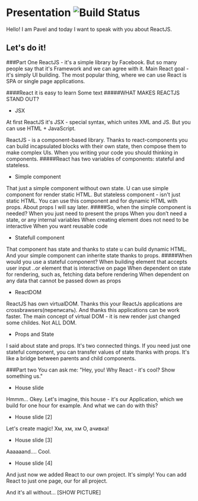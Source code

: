 # Presentation ![Build Status](https://travis-ci.org/hakimel/reveal.js.svg?branch=master)

Hello! I am Pavel and today I want to speak with you about ReactJS.

## Let's do it!
###Part One
ReactJS - it's a simple library by Facebook. But so many people say that it's Framework and we can agree with it.
Main React goal - it's simply UI building.
The most popular thing, where we can use React is SPA or single page applications.

####React it is easy to learn
Some text
#####WHAT MAKES REACTJS STAND OUT?
* JSX

At first ReactJS it's JSX - special syntax,  which unites XML and JS.
But you can use HTML + JavaScript.

ReactJS - is a component-based library. Thanks to react-components you can build incapsulated blocks with their own state, then compose them to make complex UIs. When you writing your code you should thinking in components.
#####React has two variables of components: stateful and stateless.

* Simple component

That just a simple component without own state. U can use simple component for render static HTML. But stateless component - isn't just static HTML. You can use this component and for dynamic HTML with props. About props I will say later.
#####So, when the simple component is needed?
    When you just need to present the props
    When you don’t need a state, or any internal variables
    When creating element does not need to be interactive
    When you want reusable code

* Statefull component

That component has state and thanks to state u can build dynamic HTML.
And your simple component can inherite state thanks to props.
#####When would you use a stateful component?
    When building element that accepts user input
    ..or element that is interactive on page
    When dependent on state for rendering, such as, fetching data before rendering
    When dependent on any data that cannot be passed down as props

* ReactDOM

ReactJS has own virtualDOM. Thanks this your ReactJs applications are crossbrawsers(переписать). And thanks this applications can be work faster.
The main concept of virtual DOM - it is new render just changed some childes. Not ALL DOM. 

* Props and State

I said about state and props. It's two connected things. If you need just one stateful component, you can transfer values of state thanks with props. It's like a bridge between parents and child components.

###Part two
You can ask me: "Hey, you! Why React - it's cool? Show something us."

* House slide

Hmmm... Okey. Let's imagine, this house - it's our Application, which we build for one hour for example. And what we can do with this?

* House slide [2]

Let's create magic!
Хм, хм, хм
О, ачивка!

* House slide [3]

Aaaaaand.... Cool.

* House slide [4]

And just now we added React to our own project. It's simply! 
You can add React to just one page, our for all project. 

And it's all without... [SHOW PICTURE]
